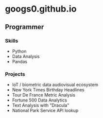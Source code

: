 # googs0.github.io

## Programmer

### Skills
- Python 
- Data Analysis
- Pandas

### Projects
- IoT / biometric data audiovisual ecosystem  
- New York Times Birthday Headlines  
- Tour De France Metric Analysis  
- Fortune 500 Data Analytics  
- Text Analysis with "Dracula"  
- National Park Service API lookup  
